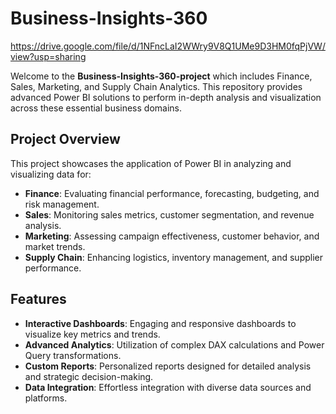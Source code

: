 # Business-Insights-360
https://drive.google.com/file/d/1NFncLaI2WWry9V8Q1UMe9D3HM0fqPjVW/view?usp=sharing


Welcome to the **Business-Insights-360-project** which includes Finance, Sales, Marketing, and Supply Chain Analytics. This repository provides advanced Power BI solutions to perform in-depth analysis and visualization across these essential business domains.

## Project Overview

This project showcases the application of Power BI in analyzing and visualizing data for:

- **Finance**: Evaluating financial performance, forecasting, budgeting, and risk management.
- **Sales**: Monitoring sales metrics, customer segmentation, and revenue analysis.
- **Marketing**: Assessing campaign effectiveness, customer behavior, and market trends.
- **Supply Chain**: Enhancing logistics, inventory management, and supplier performance.

## Features

- **Interactive Dashboards**: Engaging and responsive dashboards to visualize key metrics and trends.
- **Advanced Analytics**: Utilization of complex DAX calculations and Power Query transformations.
- **Custom Reports**: Personalized reports designed for detailed analysis and strategic decision-making.
- **Data Integration**: Effortless integration with diverse data sources and platforms.
